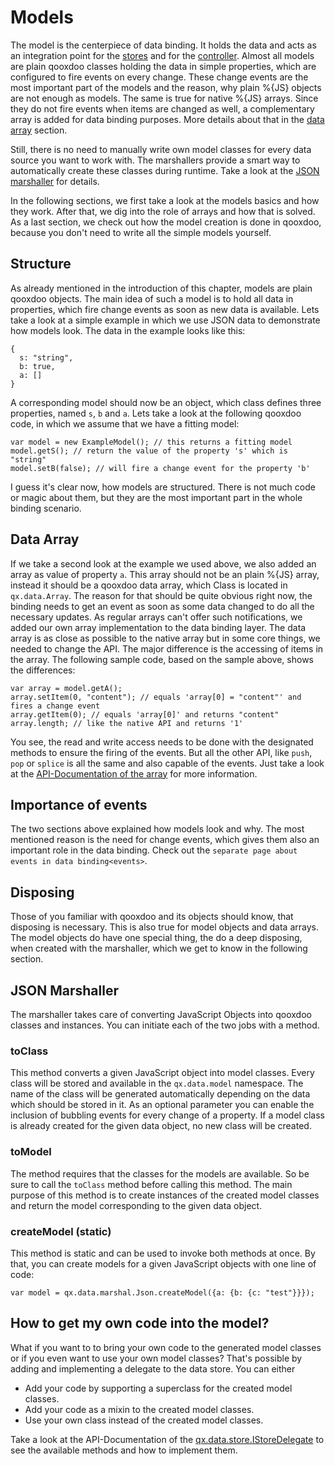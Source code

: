 # Models

The model is the centerpiece of data binding. It holds the data and acts
as an integration point for the [stores](stores) and for the [controller](controller). 
Almost all models are plain qooxdoo classes holding the
data in simple properties, which are configured to fire events on every
change. These change events are the most important part of the models
and the reason, why plain %{JS} objects are not enough as models. The
same is true for native %{JS} arrays. Since they do not fire events when
items are changed as well, a complementary array is added for data
binding purposes. More details about that in the [data array](#data-array) section.

Still, there is no need to manually write own model classes for every
data source you want to work with. The marshallers provide a smart way
to automatically create these classes during runtime. Take a look at the
[JSON marshaller](#json-marshaller) for details.

In the following sections, we first take a look at the models basics and
how they work. After that, we dig into the role of arrays and how that
is solved. As a last section, we check out how the model creation is
done in qooxdoo, because you don't need to write all the simple models
yourself.

## Structure

As already mentioned in the introduction of this chapter, models are
plain qooxdoo objects. The main idea of such a model is to hold all data
in properties, which fire change events as soon as new data is
available. Lets take a look at a simple example in which we use JSON
data to demonstrate how models look. The data in the example looks like
this:

    {
      s: "string",
      b: true,
      a: []
    }

A corresponding model should now be an object, which class defines three
properties, named `s`, `b` and `a`. Lets take a look at the following
qooxdoo code, in which we assume that we have a fitting model:

    var model = new ExampleModel(); // this returns a fitting model
    model.getS(); // return the value of the property 's' which is "string"
    model.setB(false); // will fire a change event for the property 'b'

I guess it's clear now, how models are structured. There is not much
code or magic about them, but they are the most important part in the
whole binding scenario.

## Data Array

If we take a second look at the example we used above, we also added an
array as value of property `a`. This array should not be an plain %{JS}
array, instead it should be a qooxdoo data array, which Class is located
in `qx.data.Array`. The reason for that should be quite obvious right
now, the binding needs to get an event as soon as some data changed to
do all the necessary updates. As regular arrays can't offer such
notifications, we added our own array implementation to the data binding
layer. The data array is as close as possible to the native array but in
some core things, we needed to change the API. The major difference is
the accessing of items in the array. The following sample code, based on
the sample above, shows the differences:

    var array = model.getA();
    array.setItem(0, "content"); // equals 'array[0] = "content"' and fires a change event
    array.getItem(0); // equals 'array[0]' and returns "content"
    array.length; // like the native API and returns '1'

You see, the read and write access needs to be done with the designated
methods to ensure the firing of the events. But all the other API, like
`push`, `pop` or `splice` is all the same and also capable of the
events. Just take a look at the [API-Documentation of the
array](apps://apiviewer/#qx.data.Array) for
more information.

## Importance of events

The two sections above explained how models look and why. The most
mentioned reason is the need for change events, which gives them also an
important role in the data binding. Check out the `separate page about
events in data binding<events>`.

## Disposing

Those of you familiar with qooxdoo and its objects should know, that
disposing is necessary. This is also true for model objects and data
arrays. The model objects do have one special thing, the do a deep
disposing, when created with the marshaller, which we get to know in the
following section.

## JSON Marshaller

The marshaller takes care of converting JavaScript Objects into qooxdoo
classes and instances. You can initiate each of the two jobs with a
method.

### toClass

This method converts a given JavaScript object into model classes. Every
class will be stored and available in the `qx.data.model` namespace. The
name of the class will be generated automatically depending on the data
which should be stored in it. As an optional parameter you can enable
the inclusion of bubbling events for every change of a property. If a
model class is already created for the given data object, no new class
will be created.

### toModel

The method requires that the classes for the models are available. So be
sure to call the `toClass` method before calling this method. The main
purpose of this method is to create instances of the created model
classes and return the model corresponding to the given data object.

### createModel (static)

This method is static and can be used to invoke both methods at once. By
that, you can create models for a given JavaScript objects with one line
of code:

    var model = qx.data.marshal.Json.createModel({a: {b: {c: "test"}}});

## How to get my own code into the model?

What if you want to to bring your own code to the generated model
classes or if you even want to use your own model classes? That's
possible by adding and implementing a delegate to the data store. You
can either

  - Add your code by supporting a superclass for the created model
    classes.
  - Add your code as a mixin to the created model classes.
  - Use your own class instead of the created model classes.

Take a look at the API-Documentation of the
[qx.data.store.IStoreDelegate](apps:/apiviewer/#qx.data.store.IStoreDelegate)
to see the available methods and how to implement them.
